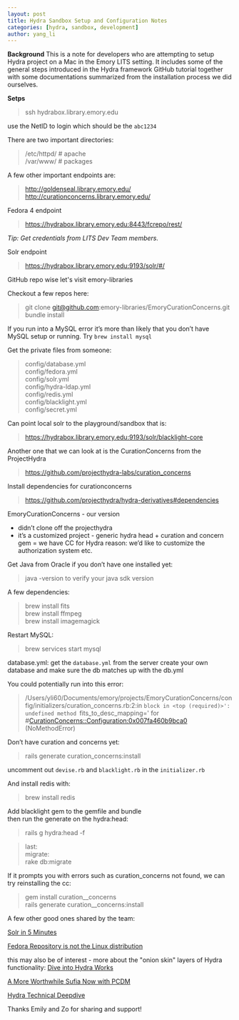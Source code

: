 ```yaml
---
layout: post
title: Hydra Sandbox Setup and Configuration Notes
categories: [hydra, sandbox, development]
author: yang_li
---
```


**Background**
This is a note for developers who are attempting to setup Hydra project on a Mac in the Emory LITS setting. It includes some of the general steps introduced in the Hydra framework GitHub tutorial together with some documentations summarized from the installation process we did ourselves.

**Setps**

> ssh hydrabox.library.emory.edu

use the NetID to login which should be the `abc1234`

There are two important directories:
> /etc/httpd/ # apache  
> /var/www/ # packages

A few other important endpoints are:
> http://goldenseal.library.emory.edu/  
> http://curationconcerns.library.emory.edu/

Fedora 4 endpoint
> https://hydrabox.library.emory.edu:8443/fcrepo/rest/

*Tip: Get credentials from LITS Dev Team members.*

Solr endpoint
> https://hydrabox.library.emory.edu:9193/solr/#/

GitHub repo wise let's visit emory-libraries

Checkout a few repos here:
> git clone git@github.com:emory-libraries/EmoryCurationConcerns.git  
> bundle install

If you run into a MySQL error it’s more than likely that you don’t have MySQL setup or running. Try `brew install mysql`

Get the private files from someone:
> config/database.yml  
> config/fedora.yml  
> config/solr.yml  
> config/hydra-ldap.yml  
> config/redis.yml  
> config/blacklight.yml  
> config/secret.yml  

Can point local solr to the playground/sandbox that is:  
> https://hydrabox.library.emory.edu:9193/solr/blacklight-core

Another one that we can look at is the CurationConcerns from the ProjectHydra  
> https://github.com/projecthydra-labs/curation_concerns

Install dependencies for curationconcerns    
> https://github.com/projecthydra/hydra-derivatives#dependencies

EmoryCurationConcerns - our version
* didn’t clone off the projecthydra   
* it’s a customized project - generic hydra head + curation and concern gem = we have CC for Hydra
reason: we’d like to customize the authorization system etc.

Get Java from Oracle if you don’t have one installed yet:  
> java -version to verify your java sdk version

A few dependencies:   
> brew install fits  
> brew install ffmpeg  
> brew install imagemagick  

Restart MySQL:   
> brew services start mysql

database.yml:
get the `database.yml` from the server
create your own database and make sure the db matches up with the db.yml

You could potentially run into this error:   
> /Users/yli60/Documents/emory/projects/EmoryCurationConcerns/config/initializers/curation_concerns.rb:2:in `block in <top (required)>': undefined method `fits_to_desc_mapping=' for #<CurationConcerns::Configuration:0x007fa460b9bca0> (NoMethodError)

Don’t have curation and concerns yet:    
> rails generate curation_concerns:install

uncomment out `devise.rb` and `blacklight.rb` in the `initializer.rb`

And install redis with:   
> brew install redis

Add blacklight gem to the gemfile and bundle    
then run the generate on the hydra:head:    
> rails g hydra:head -f

> last:  
> migrate:  
> rake db:migrate   

If it prompts you with errors such as curation_concerns not found, we can try reinstalling the cc:   
> gem install curation__concerns  
> rails generate curation__concerns:install  

A few other good ones shared by the team:  

[Solr in 5 Minutes](https://www.youtube.com/watch?v=ClhrrPzJWmI)

[Fedora Repository is not the Linux distribution](https://www.youtube.com/watch?v=U9jaFM0Q2h0)

this may also be of interest - more about the "onion skin" layers of Hydra functionality:   [Dive into Hydra Works](https://github.com/projecthydra-labs/hydra-works/wiki/Dive-into-Hydra-Works)

[A More Worthwhile Sufia Now with PCDM](http://www.slideshare.net/jpstroop/a-more-worthwhile-sufia-now-with-pcdm)

[Hydra Technical Deepdive](http://www.slideshare.net/DuraSpace/hydra-technical-deepdive)

Thanks Emily and Zo for sharing and support!
